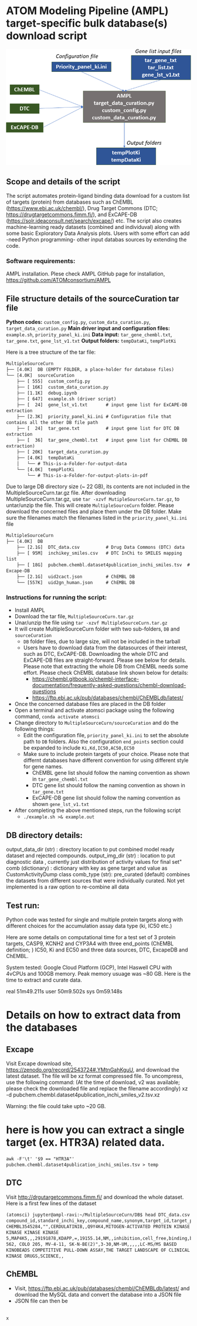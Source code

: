# ATOM Modeling Pipeline (AMPL) target-specific bulk database(s) download script

![](./../Img/BuldDownload.png) 

## Scope and details of the script

The script automates protein-ligand binding data download for a custom list of targets (protein) from databases such as ChEMBL (https://www.ebi.ac.uk/chembl/), Drug Target Commons (DTC; https://drugtargetcommons.fimm.fi/), and ExCAPE-DB (https://solr.ideaconsult.net/search/excape/) etc. The script also creates 
machine-learning ready datasets (combined and individuval) along with some basic Exploratory Data Analysis plots. Users with some effort can add -need Python programming- other input databas sources by extending the code.   

### Software requirements: 

AMPL installation. Plese check AMPL GitHub page for installation, https://github.com/ATOMconsortium/AMPL 

## File structure details of the sourceCuration tar file

**Python codes:** `custom_config.py`, `custom_data_curation.py`, `target_data_curation.py`
**Main driver input and configuration files:** `example.sh`, `priority_panel_ki.ini`
**Data input:** `tar_gene_chembl.txt`, `tar_gene.txt`, `gene_lst_v1.txt` 
**Output folders:** `tempDataKi`, `tempPlotKi`

Here is a tree structure of the tar file:  
``` 
MultipleSourceCurn
├── [4.0K]  DB (EMPTY FOLDER, a place-holder for database files)
└── [4.0K]  sourceCuration
    ├── [ 555]  custom_config.py
    ├── [ 16K]  custom_data_curation.py
    ├── [1.1K]  debug.ipynb
    ├── [ 647]  example.sh (driver script)
    ├── [  24]  gene_lst_v1.txt       # input gene list for ExCAPE-DB extraction
    ├── [2.3K]  priority_panel_ki.ini # Configuration file that contains all the other DB file path
    ├── [  24]  tar_gene.txt          # input gene list for DTC DB extraction
    ├── [  36]  tar_gene_chembl.txt   # input gene list for ChEMBL DB extraction)
    ├── [ 20K]  target_data_curation.py
    ├── [4.0K]  tempDataKi
    │   └── # This-is-a-Folder-for-output-data
    └── [4.0K]  tempPlotKi
        └── # This-is-a-Folder-for-output-plots-in-pdf
```

Due to large DB directory size (~ 22 GB), its contents are not included in the MultipleSourceCurn.tar.gz file. 
After downloading MultipleSourceCurn.tar.gz, use `tar -xzvf MutipleSourceCurn.tar.gz`, to untar/unzip the 
file. This will create `MultipleSourceCurn` folder. Please download the concerned files and place them under the 
DB folder. Make sure the filenames match the filenames listed in the `priority_panel_ki.ini` file

```
MultipleSourceCurn
├── [4.0K]  DB
    ├── [2.1G]  DTC_data.csv          # Drug Data Commons (DTC) data 
    ├── [ 95M]  inchikey_smiles.csv   # DTC InChi to SMILES mapping list
    ├── [ 18G]  pubchem.chembl.dataset4publication_inchi_smiles.tsv  # Excape-DB
    ├── [2.1G]  uid2cact.json         # ChEMBL DB 
    └── [557K]  uid2gn_human.json     # ChEMBL DB
```

### Instructions for running the script:
* Install AMPL 
* Download the tar file, `MultipleSourceCurn.tar.gz`
* Unar/unzip the file using `tar -xzvf MultipleSourceCurn.tar.gz`
* It will create MultipleSourceCurn folder with two sub-folders, `DB` and `sourceCuration`
   * `DB` folder files, due to large size, will not be included in the tarball 
   * Users have to download data from the datasources of their interest, such as DTC, ExCAPE-DB. Downloading the whole DTC and ExCAPE-DB files are straight-forward. Please see below for details. Please note that extracting the whole DB from ChEMBL needs some effort. Please check ChEMBL database link shown below for details:
      * https://chembl.gitbook.io/chembl-interface-documentation/frequently-asked-questions/chembl-download-questions
      * https://ftp.ebi.ac.uk/pub/databases/chembl/ChEMBLdb/latest/
* Once the concerned database files are placed in the DB folder 
* Open a terminal and activate atomsci package using the following command, `conda activate atomsci`
* Change directory to `MultipleSourceCurn/sourceCuration` and do the following things: 
  - Edit the configuration file, `priority_panel_ki.ini` to set the absolute path to `DB` folders. Also the configuration `end_points` section could be expanded to include `Ki,Kd,IC50,AC50,EC50`
  - Make sure to include protein targets of your choice. Please note that differnt databases have different convention for using different style for gene names. 
    * ChEMBL gene list should follow the naming convention as shown in `tar_gene_chembl.txt`
    * DTC gene list should follow the naming convention as shown in `tar_gene.txt` 
    * ExCAPE-DB gene list should follow the naming convention as shown `gene_lst_v1.txt`
* After completing the above mentioned steps, run the following script
  - `./example.sh >& example.out` 
  

## DB directory details: 

output_data_dir (str) : directory location to put combined model ready dataset and rejected compounds.
output_img_dir (str) : location to put diagnostic data , currently just distribution of activity values for final set"
comb (dictionary) : dictionary with key as gene target and value as CustomActivityDump class
comb_type (str): pre_curated (default) combines the datasets from different sources that were individually curated. 
Not yet implemented is a raw option to re-combine all data

## Test run: 
Python code was tested for single and multiple protein targets along with different choices 
for the accumulation assay data type (ki, IC50 etc.)  

Here are some details on computational time for a test set of 3 protein targets, CASP9, KCNH2 and CYP3A4 with 
three end_points (ChEMBL definition;  ) IC50, Ki and EC50 and three data sources, DTC, ExcapeDB and ChEMBL. 

System tested: Google Cloud Platform (GCP), Intel Haswell CPU with 4vCPUs and 100GB memory. 
Peak memory usuage was ~80 GB. Here is the time to extract and curate data.

real    51m49.211s
user    50m9.502s
sys     0m59.148s


# Details on how to extract data from the databases

## Excape

Visit Excape download site, https://zenodo.org/record/2543724#.YMtnGahKguU,
and download the latest dataset. The file will be xz format compressed file. 
To uncompress, use the following command: 
(At the time of download, v2 was available; please check the downloaded file and replace the 
filename accordingly)
xz -d pubchem.chembl.dataset4publication_inchi_smiles_v2.tsv.xz 

Warning: the file could take upto ~20 GB. 
# here is how you can extract a single target (ex. HTR3A) related data.
```
awk -F'\t' '$9 == "HTR3A"'  pubchem.chembl.dataset4publication_inchi_smiles.tsv > temp
```
## DTC

Visit http://drgutargetcommons.fimm.fi/ and download the whole dataset. Here is a first few lines of the dataset

```
(atomsci) jupyter@ampl-ravi:~/MultipleSourceCurn/DB$ head DTC_data.csv
compound_id,standard_inchi_key,compound_name,synonym,target_id,target_pref_name,gene_names,wildtype_or_mutant,mutation_info,pubmed_id,standard_type,standard_relation,standard_value,standard_units,activity_comment,ep_action_mode,assay_format,assaytype,assay_subtype,inhibitor_type,detection_tech,assay_cell_line,compound_concentration_value,compound_concentration_value_unit,substrate_type,substrate_relation,substrate_value,substrate_units,assay_description,title,journal,doc_type,annotation_comments
CHEMBL3545284,"",CERDULATINIB,,Q9Y4K4,MITOGEN-ACTIVATED PROTEIN KINASE KINASE KINASE KINASE 5,MAP4K5,,,29191878,KDAPP,=,19155.14,NM,,inhibition,cell_free,binding,binding_reversible,"",label_free_technology,"K-562, COLO 205, MV-4-11, SK-N-BE(2)",3-30,NM-UM,,,,,LC-MS/MS BASED KINOBEADS COMPETITIVE PULL-DOWN ASSAY,THE TARGET LANDSCAPE OF CLINICAL KINASE DRUGS,SCIENCE,,
```

## ChEMBL 

* Visit, https://ftp.ebi.ac.uk/pub/databases/chembl/ChEMBLdb/latest/ and download the MySQL data and convert the database 
into a JSON file 
* JSON file can then be 
```
 
x


